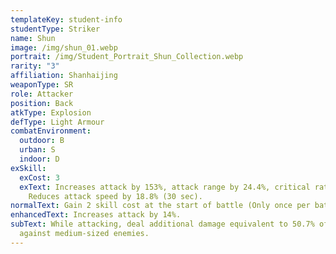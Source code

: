 ```yaml
---
templateKey: student-info
studentType: Striker
name: Shun
image: /img/shun_01.webp
portrait: /img/Student_Portrait_Shun_Collection.webp
rarity: "3"
affiliation: Shanhaijing
weaponType: SR
role: Attacker
position: Back
atkType: Explosion
defType: Light Armour
combatEnvironment:
  outdoor: B
  urban: S
  indoor: D
exSkill:
  exCost: 3
  exText: Increases attack by 153%, attack range by 24.4%, critical rate by 26.3%.
    Reduces attack speed by 18.8% (30 sec).
normalText: Gain 2 skill cost at the start of battle (Only once per battle).
enhancedText: Increases attack by 14%.
subText: While attacking, deal additional damage equivalent to 50.7% of attack
  against medium-sized enemies.
---
```

